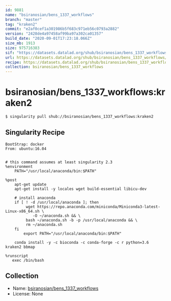 ```yaml
---
id: 9881
name: "bsiranosian/bens_1337_workflows"
branch: "master"
tag: "kraken2"
commit: "e2af0cef1a301986b5f683c971eb56c0793a2882"
version: "2428de4a97458af99ba97a302ca01357"
build_date: "2020-09-01T17:23:18.066Z"
size_mb: 1913
size: 975716383
sif: "https://datasets.datalad.org/shub/bsiranosian/bens_1337_workflows/kraken2/2020-09-01-e2af0cef-2428de4a/2428de4a97458af99ba97a302ca01357.simg"
url: https://datasets.datalad.org/shub/bsiranosian/bens_1337_workflows/kraken2/2020-09-01-e2af0cef-2428de4a/
recipe: https://datasets.datalad.org/shub/bsiranosian/bens_1337_workflows/kraken2/2020-09-01-e2af0cef-2428de4a/Singularity
collection: bsiranosian/bens_1337_workflows
---
```


# bsiranosian/bens_1337_workflows:kraken2

```bash
$ singularity pull shub://bsiranosian/bens_1337_workflows:kraken2
```

## Singularity Recipe

```singularity
BootStrap: docker
From: ubuntu:16.04


# this command assumes at least singularity 2.3
%environment
    PATH="/usr/local/anaconda/bin:$PATH"

%post 
    apt-get update
    apt-get install -y locales wget build-essential libicu-dev

    # install anaconda
    if [ ! -d /usr/local/anaconda ]; then
         wget https://repo.anaconda.com/miniconda/Miniconda3-latest-Linux-x86_64.sh \
            -O ~/anaconda.sh && \
         bash ~/anaconda.sh -b -p /usr/local/anaconda && \
         rm ~/anaconda.sh
    fi
        export PATH="/usr/local/anaconda/bin:$PATH"

    conda install -y -c bioconda -c conda-forge -c r python=3.6 kraken2 bbmap

%runscript
   exec /bin/bash
```

## Collection

 - Name: [bsiranosian/bens_1337_workflows](https://github.com/bsiranosian/bens_1337_workflows)
 - License: None


